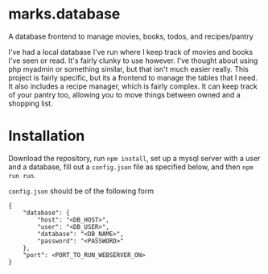 # marks.database
A database frontend to manage movies, books, todos, and recipes/pantry

I've had a local database I've run where I keep track of movies and books I've seen or read. 
It's fairly clunky to use however. I've thought about using php myadmin or something similar,
but that isn't much easier really. This project is fairly specific, but its a frontend to 
manage the tables that I need. It also includes a recipe manager, which is fairly complex. It
can keep track of your pantry too, allowing you to move things between owned and a shopping list.

# Installation
Download the repository, run `npm install`, set up a mysql server with a user and a database, 
fill out a `config.json` file as specified below, and then `npm run run`. 

`config.json` should be of the following form
```
{
    "database": {
        "host": "<DB_HOST>",
        "user": "<DB_USER>",
        "database": "<DB_NAME>",
        "password": "<PASSWORD>"
    },
    "port": <PORT_TO_RUN_WEBSERVER_ON>
}

```
